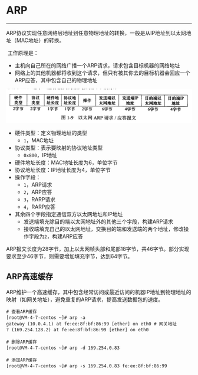 # ARP

---

​		ARP协议实现任意网络层地址到任意物理地址的转换，一般是从IP地址到以太网地址（MAC地址）的转换。

​		工作原理是：

- 主机向自己所在的网络广播一个ARP请求，请求包含目标机器的网络地址
- 网络上的其他机器都将收到这个请求，但只有被其你去的目标机器会回应一个ARP应答，其中包含自己的物理地址

![image-20230422210517303](https://raw.githubusercontent.com/Mocearan/picgo-server/main/image-20230422210517303.png)

- 硬件类型：定义物理地址的类型
  - `1`，MAC地址
- 协议类型：表示要映射的协议地址类型
  - `0x800`，IP地址
- 硬件地址长度：MAC地址长度为6，单位字节
- 协议地址长度：IP地址长度为4，单位字节
- 操作字段：
  - `1`，ARP请求
  - `2`，ARP应答
  - `3`，RARP请求
  - `4`，RARP应答
- 其余四个字段指定通信双方以太网地址和IP地址
  - 发送端填充除目的端以太网地址外的其他三个字段，构建ARP请求
  - 接收端填充自己的以太网地址，交换目的端和发送端的两个地址，修改操作字段为`2`，构建ARP应答

​		ARP报文长度为28字节，加上以太网帧头部和尾部18字节，共46字节。部分实现要求至少46字节，则需要增加填充字节，达到64字节。



## ARP高速缓存

​		ARP维护一个高速缓存，其中包含经常访问或最近访问的机器IP地址到物理地址的映射（如网关地址），避免重复的ARP请求，提高发送数据包的速度。

```shell
# 查看ARP缓存
[root@VM-4-7-centos ~]# arp -a
gateway (10.0.4.1) at fe:ee:8f:bf:86:99 [ether] on eth0 # 网关地址
? (169.254.128.2) at fe:ee:8f:bf:86:99 [ether] on eth0

# 删除ARP缓存
[root@VM-4-7-centos ~]# arp -d 169.254.0.83

# 添加ARP缓存
[root@VM-4-7-centos ~]# arp -s 169.254.0.83 fe:ee:8f:bf:86:99
```



## 